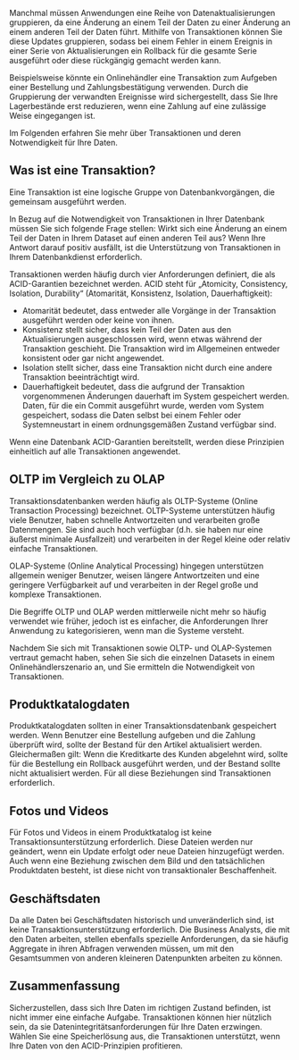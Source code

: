 Manchmal müssen Anwendungen eine Reihe von Datenaktualisierungen gruppieren, da eine Änderung an einem Teil der Daten zu einer Änderung an einem anderen Teil der Daten führt. Mithilfe von Transaktionen können Sie diese Updates gruppieren, sodass bei einem Fehler in einem Ereignis in einer Serie von Aktualisierungen ein Rollback für die gesamte Serie ausgeführt oder diese rückgängig gemacht werden kann. 

Beispielsweise könnte ein Onlinehändler eine Transaktion zum Aufgeben einer Bestellung und Zahlungsbestätigung verwenden. Durch die Gruppierung der verwandten Ereignisse wird sichergestellt, dass Sie Ihre Lagerbestände erst reduzieren, wenn eine Zahlung auf eine zulässige Weise eingegangen ist.

Im Folgenden erfahren Sie mehr über Transaktionen und deren Notwendigkeit für Ihre Daten.

## <a name="what-is-a-transaction"></a>Was ist eine Transaktion?

Eine Transaktion ist eine logische Gruppe von Datenbankvorgängen, die gemeinsam ausgeführt werden.

In Bezug auf die Notwendigkeit von Transaktionen in Ihrer Datenbank müssen Sie sich folgende Frage stellen: Wirkt sich eine Änderung an einem Teil der Daten in Ihrem Dataset auf einen anderen Teil aus? Wenn Ihre Antwort darauf positiv ausfällt, ist die Unterstützung von Transaktionen in Ihrem Datenbankdienst erforderlich.

Transaktionen werden häufig durch vier Anforderungen definiert, die als ACID-Garantien bezeichnet werden. ACID steht für „Atomicity, Consistency, Isolation, Durability“ (Atomarität, Konsistenz, Isolation, Dauerhaftigkeit):

- Atomarität bedeutet, dass entweder alle Vorgänge in der Transaktion ausgeführt werden oder keine von ihnen.
- Konsistenz stellt sicher, dass kein Teil der Daten aus den Aktualisierungen ausgeschlossen wird, wenn etwas während der Transaktion geschieht. Die Transaktion wird im Allgemeinen entweder konsistent oder gar nicht angewendet.
- Isolation stellt sicher, dass eine Transaktion nicht durch eine andere Transaktion beeinträchtigt wird.
- Dauerhaftigkeit bedeutet, dass die aufgrund der Transaktion vorgenommenen Änderungen dauerhaft im System gespeichert werden. Daten, für die ein Commit ausgeführt wurde, werden vom System gespeichert, sodass die Daten selbst bei einem Fehler oder Systemneustart in einem ordnungsgemäßen Zustand verfügbar sind.

Wenn eine Datenbank ACID-Garantien bereitstellt, werden diese Prinzipien einheitlich auf alle Transaktionen angewendet.

## <a name="oltp-vs-olap"></a>OLTP im Vergleich zu OLAP

Transaktionsdatenbanken werden häufig als OLTP-Systeme (Online Transaction Processing) bezeichnet. OLTP-Systeme unterstützen häufig viele Benutzer, haben schnelle Antwortzeiten und verarbeiten große Datenmengen. Sie sind auch hoch verfügbar (d.h. sie haben nur eine äußerst minimale Ausfallzeit) und verarbeiten in der Regel kleine oder relativ einfache Transaktionen.

OLAP-Systeme (Online Analytical Processing) hingegen unterstützen allgemein weniger Benutzer, weisen längere Antwortzeiten und eine geringere Verfügbarkeit auf und verarbeiten in der Regel große und komplexe Transaktionen.

Die Begriffe OLTP und OLAP werden mittlerweile nicht mehr so häufig verwendet wie früher, jedoch ist es einfacher, die Anforderungen Ihrer Anwendung zu kategorisieren, wenn man die Systeme versteht. 

Nachdem Sie sich mit Transaktionen sowie OLTP- und OLAP-Systemen vertraut gemacht haben, sehen Sie sich die einzelnen Datasets in einem Onlinehändlerszenario an, und Sie ermitteln die Notwendigkeit von Transaktionen.

## <a name="product-catalog-data"></a>Produktkatalogdaten

Produktkatalogdaten sollten in einer Transaktionsdatenbank gespeichert werden. Wenn Benutzer eine Bestellung aufgeben und die Zahlung überprüft wird, sollte der Bestand für den Artikel aktualisiert werden. Gleichermaßen gilt: Wenn die Kreditkarte des Kunden abgelehnt wird, sollte für die Bestellung ein Rollback ausgeführt werden, und der Bestand sollte nicht aktualisiert werden. Für all diese Beziehungen sind Transaktionen erforderlich.

## <a name="photos-and-videos"></a>Fotos und Videos

Für Fotos und Videos in einem Produktkatalog ist keine Transaktionsunterstützung erforderlich. Diese Dateien werden nur geändert, wenn ein Update erfolgt oder neue Dateien hinzugefügt werden. Auch wenn eine Beziehung zwischen dem Bild und den tatsächlichen Produktdaten besteht, ist diese nicht von transaktionaler Beschaffenheit.

## <a name="business-data"></a>Geschäftsdaten

Da alle Daten bei Geschäftsdaten historisch und unveränderlich sind, ist keine Transaktionsunterstützung erforderlich. Die Business Analysts, die mit den Daten arbeiten, stellen ebenfalls spezielle Anforderungen, da sie häufig Aggregate in ihren Abfragen verwenden müssen, um mit den Gesamtsummen von anderen kleineren Datenpunkten arbeiten zu können.

## <a name="summary"></a>Zusammenfassung

Sicherzustellen, dass sich Ihre Daten im richtigen Zustand befinden, ist nicht immer eine einfache Aufgabe. Transaktionen können hier nützlich sein, da sie Datenintegritätsanforderungen für Ihre Daten erzwingen. Wählen Sie eine Speicherlösung aus, die Transaktionen unterstützt, wenn Ihre Daten von den ACID-Prinzipien profitieren.